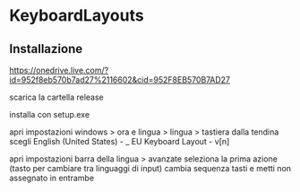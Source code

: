 # KeyboardLayouts

## Installazione

https://onedrive.live.com/?id=952f8eb570b7ad27%2116602&cid=952F8EB570B7AD27

scarica la cartella release

installa con setup.exe

apri impostazioni windows > ora e lingua > lingua > tastiera
dalla tendina scegli English (United States) - _ EU Keyboard Layout - v[n]

apri impostazioni barra della lingua > avanzate
seleziona la prima azione (tasto per cambiare tra linguaggi di input)
cambia sequenza tasti e metti non assegnato in entrambe

